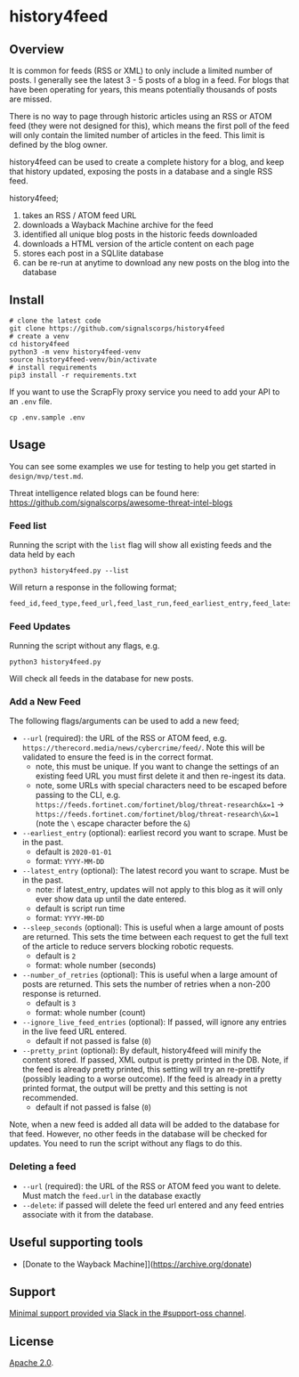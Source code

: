 # history4feed

## Overview

It is common for feeds (RSS or XML) to only include a limited number of posts. I generally see the latest 3 - 5 posts of a blog in a feed. For blogs that have been operating for years, this means potentially thousands of posts are missed.

There is no way to page through historic articles using an RSS or ATOM feed (they were not designed for this), which means the first poll of the feed will only contain the limited number of articles in the feed. This limit is defined by the blog owner.

history4feed can be used to create a complete history for a blog, and keep that history updated, exposing the posts in a database and a single RSS feed.

history4feed;

1. takes an RSS / ATOM feed URL
2. downloads a Wayback Machine archive for the feed
3. identified all unique blog posts in the historic feeds downloaded
4. downloads a HTML version of the article content on each page
5. stores each post in a SQLlite database
6. can be re-run at anytime to download any new posts on the blog into the database

## Install

```shell
# clone the latest code
git clone https://github.com/signalscorps/history4feed
# create a venv
cd history4feed
python3 -m venv history4feed-venv
source history4feed-venv/bin/activate
# install requirements
pip3 install -r requirements.txt
```

If you want to use the ScrapFly proxy service you need to add your API to an `.env` file.

```shell
cp .env.sample .env
```

## Usage

You can see some examples we use for testing to help you get started in `design/mvp/test.md`.

Threat intelligence related blogs can be found here: https://github.com/signalscorps/awesome-threat-intel-blogs

### Feed list

Running the script with the `list` flag will show all existing feeds and the data held by each

```shell
python3 history4feed.py --list
```

Will return a response in the following format;

```txt
feed_id,feed_type,feed_url,feed_last_run,feed_earliest_entry,feed_latest_entry
```
 
### Feed Updates

Running the script without any flags, e.g.

```shell
python3 history4feed.py
```

Will check all feeds in the database for new posts.

### Add a New Feed

The following flags/arguments can be used to add a new feed;

* `--url` (required): the URL of the RSS or ATOM feed, e.g. `https://therecord.media/news/cybercrime/feed/`. Note this will be validated to ensure the feed is in the correct format.
    * note, this must be unique. If you want to change the settings of an existing feed URL you must first delete it and then re-ingest its data.
    * note, some URLs with special characters need to be escaped before passing to the CLI, e.g. `https://feeds.fortinet.com/fortinet/blog/threat-research&x=1` -> `https://feeds.fortinet.com/fortinet/blog/threat-research\&x=1` (note the `\` escape character before the `&`)
* `--earliest_entry` (optional): earliest record you want to scrape. Must be in the past.
    * default is `2020-01-01`
    * format: `YYYY-MM-DD`
* `--latest_entry` (optional): The latest record you want to scrape. Must be in the past.
    * note: if latest_entry, updates will not apply to this blog as it will only ever show data up until the date entered.
    * default is script run time
    * format: `YYYY-MM-DD`
* `--sleep_seconds` (optional): This is useful when a large amount of posts are returned. This sets the time between each request to get the full text of the article to reduce servers blocking robotic requests.
    * default is `2`
    * format: whole number (seconds)
* `--number_of_retries` (optional): This is useful when a large amount of posts are returned. This sets the number of retries when a non-200 response is returned.
    * default is `3`
    * format: whole number (count)
* `--ignore_live_feed_entries` (optional): If passed, will ignore any entries in the live feed URL entered.
    * default if not passed is false (`0`)
* `--pretty_print` (optional): By default, history4feed will minify the content stored. If passed, XML output is pretty printed in the DB. Note, if the feed is already pretty printed, this setting will try an re-prettify (possibly leading to a worse outcome). If the feed is already in a pretty printed format, the output will be pretty and this setting is not recommended.
    * default if not passed is false (`0`)

Note, when a new feed is added all data will be added to the database for that feed. However, no other feeds in the database will be checked for updates. You need to run the script without any flags to do this.

### Deleting a feed

* `--url` (required): the URL of the RSS or ATOM feed you want to delete. Must match the `feed.url` in the database exactly
* `--delete`: if passed will delete the feed url entered and any feed entries associate with it from the database.

## Useful supporting tools

* [Donate to the Wayback Machine]](https://archive.org/donate)

## Support

[Minimal support provided via Slack in the #support-oss channel](https://join.slack.com/t/signalscorps-public/shared_invite/zt-1exnc12ww-9RKR6aMgO57GmHcl156DAA).

## License

[Apache 2.0](/LICENSE).